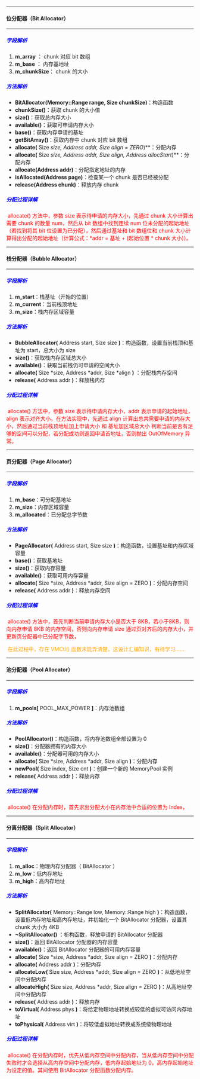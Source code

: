 

---

#### 位分配器（Bit Allocator）

---

##### <font color="blue">字段解析</font>

1.  **m_array** ： chunk 对应 bit 数组
2.  **m_base** ： 内存基地址
3.  **m_chunkSize**： chunk 的大小

##### <font color="blue">方法解析</font>

-  **BitAllocator(**Memory::Range range, Size chunkSize**)**：构造函数
-  **chunkSize()**：获取 chunk 的大小值
-  **size()**：获取总内存大小
-  **available()**：获取可申请内存大小
-  **base()**：获取内存申请的基址
-  **getBitArray()**：获取内存中 chunk 对应 bit 数组
-  **allocate(**  Size *size, Address *addr, Size align = ZERO**)**：分配内存
-  **allocate(** Size *size, Address *addr, Size align, Address allocStart**)**：分配内存
-  **allocate(**Address addr**)**：分配指定地址的内存
-  **isAllocated(**Address page**)**：检查某一个 chunk 是否已经被分配
-  **release(**Address chunk**)**：释放内存 chunk

##### <font color="blue">分配过程详解</font>

​	<font color="red"> allocate() 方法中，参数 size 表示待申请的内存大小，先通过 chunk 大小计算出需要 chunk 的数量 num，然后从 bit  数组中找到连续 num 位未分配的起始地址（若找到将其 bit 位设置为已分配），然后通过基址和 bit 数组位和 chunk 大小计算得出分配的起始地址（计算公式：*addr = 基址 + (起始位置 * chunk 大小)）。</font>



---

#### 栈分配器（Bubble Allocator）

---

##### <font color="blue">字段解析</font>

1.  **m_start**：栈基址（开始的位置）
2.  **m_current**：当前栈顶地址
3.  **m_size**：栈内存区域容量

##### <font color="blue">方法解析</font>

-  **BubbleAllocator(** Address start, Size size **)**：构造函数，设置当前栈顶和基址为 start，总大小为 size
-  **size()**：获取栈内存区域总大小
-  **available()**：获取当前栈仍可申请的空间大小
-  **allocate(** Size *size, Address *addr, Size *align **)** ：分配栈内存空间
-  **release(** Address addr **)**：释放栈内存

##### <font color="blue">分配过程详解</font>

​	<font color="red">allocate() 方法中，参数 size 表示待申请内存大小，addr 表示申请的起始地址，align 表示对齐大小。在方法实现中，先通过 align 计算出总共需要申请的内存大小，然后通过当前栈顶地址加上申请大小 和 基址加区域总大小 判断当前是否有足够的空间可以分配，若分配成功则返回申请首地址，否则抛出 OutOfMemory 异常。</font>



---

#### 页分配器（Page Allocator）

---

##### <font color="blue">字段解析</font>

1.  **m_base**：可分配基地址
2.  **m_size**：内存区域容量
3.  **m_allocated**：已分配总字节数

##### <font color="blue">方法解析</font>

-  **PageAllocator(** Address start, Size size **)**：构造函数，设置基址和内存区域容量
-  **base()**：获取基地址
-  **size()**：获取内存容量
-  **available()**：获取可用内存容量
-  **allocate(** Size *size, Address *addr, Size align = ZERO **)**：分配内存空间
-  **release(** Address addr **)**：释放内存空间

##### <font color="blue">分配过程详解</font>

​	<font color="red">allocate() 方法中，首先判断当前申请内存大小是否大于 8KB，若小于8KB，则向内存申请 8KB 的内存空间，否则向内存申请 size 通过页对齐后的内存大小，并更新页分配器中已分配字节数，</font>

​	<font color="orange">在此过程中，存在 VMCtl() 函数未能弄清楚，这设计汇编知识，有待学习...... </font>



---

#### 池分配器（Pool Allocator）

---

##### <font color="blue">字段解析</font>

1.  **m_pools[** POOL_MAX_POWER **]**：内存池数组

##### <font color="blue">方法解析</font>

-  **PoolAllocator()**：构造函数，将内存池数组全部设置为 0
-  **size()**：分配器拥有的内存大小
-  **available()**：分配器可用的内存大小
-  **allocate(** Size *size, Address *addr, Size align **)**：分配内存
-  **newPool(** Size index, Size cnt **)**：创建一个新的 MemoryPool 实例
-  **release(** Address addr **)**：释放内存

##### <font color="blue">分配过程详解</font>

​	<font color="red">allocate() 在分配内存时，首先求出分配大小在内存池中合适的位置为 Index， </font>

---

#### 分离分配器（Split Allocator）

---

##### <font color="blue">字段解析</font>

1.  **m_alloc**：物理内存分配器（ BitAllocator ）
2.  **m_low**：低内存地址
3.  **m_high**：高内存地址

##### <font color="blue">方法解析</font>

*  **SplitAllocator(** Memory::Range low, Memory::Range high **)**：构造函数，设置低内存地址和高内存地址，并初始化一个 BitAllocator 分配器，设置其 chunk 大小为 4KB
*  **~SplitAllocator()** ：析构函数，释放申请的 BitAllocator 分配器
*  **size()**：返回 BitAllocator 分配器的内存容量
*  **available()**：返回 BitAllocator 分配器的可用内存容量
*  **allocate(** Size *size, Address *addr, Size align = ZERO **)**：分配内存
*  **allocate(** Address addr **)**：分配内存
*  **allocateLow(** Size size, Address *addr, Size align = ZERO **)**：从低地址空间中分配内存
*  **allocateHigh(** Size size, Address *addr, Size align = ZERO **)**：从高地址空间中分配内存
*  **release(** Address addr **)**：释放内存
*  **toVirtual(** Address phys **)**：将给定物理地址转换成较低的虚拟可访问内存地址
*  **toPhysical(** Address virt **)**：将较低虚拟地址转换成系统级物理地址

##### <font color="blue">分配过程详解</font>

​	<font color="red">allocate() 在分配内存时，优先从低内存空间中分配内存，当从低内存空间中分配失败时才会选择从高内存空间中分配内存，低内存起始地址为 0，高内存起始地址为设定的值。其间使用 BitAllocator 分配函数分配内存。</font>